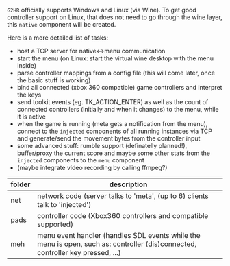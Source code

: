 `G2HR` officially supports Windows and Linux (via Wine). To get good
controller support on Linux, that does not need to go through the wine
layer, this `native` component will be created.

Here is a more detailed list of tasks:
* host a TCP server for native<->menu communication
* start the menu (on Linux: start the virtual wine desktop with the menu
	inside)
* parse controller mappings from a config file (this will come later,
	once the basic stuff is working)
* bind all connected (xbox 360 compatible) game controllers and
	interpret the keys
* send toolkit events (eg. TK_ACTION_ENTER) as well as the count of
	connected controllers (initially and when it changes) to the menu,
	while it is active
* when the game is running (meta gets a notification from the menu),
	connect to the `injected` components of all running instances via
	TCP and generate/send the movement bytes from the controller input
* some advanced stuff: rumble support (definatelly planned!),
	buffer/proxy the current score and maybe some other stats from the
	`injected` components to the `menu` component
* (maybe integrate video recording by calling ffmpeg?)


folder|description
------|-------
net | network code (server talks to 'meta', (up to 6) clients talk to 'injected')
pads | controller code (Xbox360 controllers and compatible supported)
meh | menu event handler (handles SDL events while the menu is open, such as: controller (dis)connected, controller key pressed, ...)
